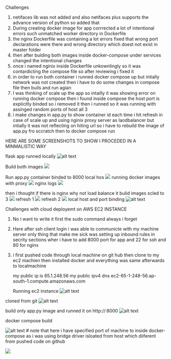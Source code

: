 Challenges
1) netifaces lib was not added and also netifaces plus supports the advance version of python so added that
2) During creating docker image for app corrrected a lot of intentional errors such unmatched worker directory in Dockerfile
3) the nginx Dockerfile  was containing a lot errors fixed that wrong port declarations were there and wrong directory which doest not exist in master folder
4) then after bulding both images inside docker-compose under services changed the intentional changes 
5) once i named nginix inside Dockerfile unkownlingly so it was contardicting the compose file so after reviewing i fixed it                                                   
6) in order to run both container i runned docker compose up but intially network was not created then i have to do some changes in compose file then buils and run agian
7) I was thinking of scale up the app so intailly it was showing error on running docker compose then i found inside compose the host port is explicitly binded so i removed it then i runned so it was running with assinged random ports of host all 3
8) i make changes in app.py to show container id each time i hit refresh in case of scale up and using nginix proxy server as laodbalancer but intially it was not reflecting on hiting url so i have to rebuild the image of app.py fro sccratch then to docker compose run
 
HERE ARE SOME SCREENSHOTS TO SHOW I PROCEDED IN A MINMALISTIC WAY

flask app runned locally
![alt text](<Screenshot (524).png>)

Build both images
![](<Screenshot (526).png>)

Run app.py container binded to 8000 local hos
![](<Screenshot (527).png>)
running docker images with proxy
![](<Screenshot (531).png>)
nginx logs
![](<Screenshot (532).png>)

then i thought if there is nginx why not load balance it
bulid images scled to 3
![](<Screenshot (533).png>)
refresh 1
![](<Screenshot (535).png>)
refresh 2
![](<Screenshot (536).png>)
local host and port binding
![alt text](<Screenshot (537).png>)



Challenges with cloud deployemt on AWS EC2 INSTANCE
1) No i want to write it first the sudo command always i forget
2) Here after ssh client login i was able to communicte with my machine server only thing that make me sick was setting up inbound rules in secrity sections wher i have to add 8000 port for app and 22 for ssh and 80 for nginx
3) i first pushed code through local machine on git hub then clone to my ec2 machien then installed docker and everything was same afterwards to localmachine
    

    my public ip is 65.1.248.56 
  my public ipv4 dns ec2-65-1-248-56.ap-south-1.compute.amazonaws.com
   
    Running ec2 instance
![alt text](<Screenshot (539).png>)

  cloned from git
  ![alt text](<Screenshot (541).png>)

  build only app.py image and runned it on http://<ec2-public-ip>:8000
  ![alt text](<Screenshot (545).png>)

  docker compose build

  ![alt text](<Screenshot (549).png>) # note that here i have specified port of machine to inside docker-compose as i was using  bridge driver isloated from host which diiferent from pushed code on github

  ![ ](<Screenshot (548).png>)                                  


  
